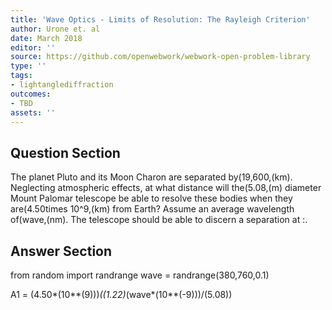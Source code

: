 ```yaml
---
title: 'Wave Optics - Limits of Resolution: The Rayleigh Criterion'
author: Urone et. al
date: March 2018
editor: ''
source: https://github.com/openwebwork/webwork-open-problem-library
type: ''
tags:
- lightanglediffraction
outcomes:
- TBD
assets: ''
---
```


## Question Section 

The planet Pluto and its Moon Charon are separated by(19,600,(km). Neglecting atmospheric effects, at what distance will the(5.08,(m) diameter Mount Palomar telescope be able to resolve these bodies when they are(4.50times 10^9,(km) from Earth? Assume an average wavelength of(wave,(nm). 
The telescope should be able to discern a separation at :.


## Answer Section

from random import randrange
wave = randrange(380,760,0.1)

A1 = (4.50*(10**(9)))*((1.22)*(wave*(10**(-9)))/(5.08))